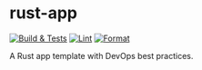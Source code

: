 # rust-app

[![Build & Tests](https://github.com/youzarsiph/rust-app/actions/workflows/rust.yml/badge.svg)](https://github.com/youzarsiph/rust-app/actions/workflows/rust.yml)
[![Lint](https://github.com/youzarsiph/rust-app/actions/workflows/rust-clippy.yml/badge.svg)](https://github.com/youzarsiph/rust-app/actions/workflows/rust-clippy.yml)
[![Format](https://github.com/youzarsiph/rust-app/actions/workflows/rust-fmt.yml/badge.svg)](https://github.com/youzarsiph/rust-app/actions/workflows/rust-fmt.yml)

A Rust app template with DevOps best practices.
